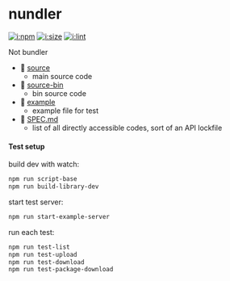 # nundler

[![i:npm]][l:npm]
[![i:size]][l:size]
[![i:lint]][l:lint]

Not bundler

[i:npm]: https://img.shields.io/npm/v/nundler.svg?colorB=blue
[l:npm]: https://npm.im/nundler
[i:size]: https://packagephobia.now.sh/badge?p=nundler
[l:size]: https://packagephobia.now.sh/result?p=nundler
[i:lint]: https://img.shields.io/badge/code_style-standard_ES6+-yellow.svg
[l:lint]: https://standardjs.com

[//]: # (NON_PACKAGE_CONTENT)

- 📁 [source](source)
  - main source code
- 📁 [source-bin](source-bin)
  - bin source code
- 📁 [example](example)
  - example file for test
- 📄 [SPEC.md](SPEC.md)
  - list of all directly accessible codes, sort of an API lockfile


#### Test setup

build dev with watch:
```bash
npm run script-base
npm run build-library-dev
```

start test server:
```bash
npm run start-example-server
```

run each test:
```bash
npm run test-list
npm run test-upload
npm run test-download
npm run test-package-download
```
